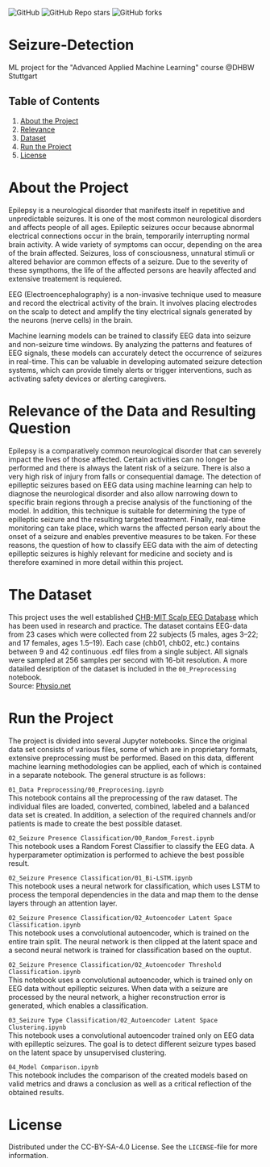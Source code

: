 ![GitHub](https://img.shields.io/github/license/BassJonathan/Seizure-Detection) ![GitHub Repo stars](https://img.shields.io/github/stars/BassJonathan/Seizure-Detection) ![GitHub forks](https://img.shields.io/github/forks/BassJonathan/Seizure-Detection)

# Seizure-Detection
ML project for the "Advanced Applied Machine Learning" course @DHBW Stuttgart

## Table of Contents
1. [About the Project](#about-the-project)
2. [Relevance](#relevance-of-the-data-and-resulting-question)
3. [Dataset](#the-dataset)
4. [Run the Project](#run-the-project)
5. [License](#license)

# About the Project
Epilepsy is a neurological disorder that manifests itself in repetitive and unpredictable seizures. It is one of the most common neurological disorders and affects people of all ages. Epileptic seizures occur because abnormal electrical connections occur in the brain, temporarily interrupting normal brain activity. A wide variety of symptoms can occur, depending on the area of the brain affected. Seizures, loss of consciousness, unnatural stimuli or altered behavior are common effects of a seizure. Due to the severity of these sympthoms, the life of the affected persons are heavily affected and extensive treatement is requiered. 

EEG (Electroencephalography) is a non-invasive technique used to measure and record the electrical activity of the brain. It involves placing electrodes on the scalp to detect and amplify the tiny electrical signals generated by the neurons (nerve cells) in the brain. <br>

Machine learning models can be trained to classify EEG data into seizure and non-seizure time windows. By analyzing the patterns and features of EEG signals, these models can accurately detect the occurrence of seizures in real-time. This can be valuable in developing automated seizure detection systems, which can provide timely alerts or trigger interventions, such as activating safety devices or alerting caregivers.


# Relevance of the Data and Resulting Question
Epilepsy is a comparatively common neurological disorder that can severely impact the lives of those affected. Certain activities can no longer be performed and there is always the latent risk of a seizure. There is also a very high risk of injury from falls or consequential damage. The detection of epilleptic seizures based on EEG data using machine learning can help to diagnose the neurological disorder and also allow narrowing down to specific brain regions through a precise analysis of the functioning of the model. In addition, this technique is suitable for determining the type of epilleptic seizure and the resulting targeted treatment. Finally, real-time monitoring can take place, which warns the affected person early about the onset of a seizure and enables preventive measures to be taken. For these reasons, the question of how to classify EEG data with the aim of detecting epilleptic seizures is highly relevant for medicine and society and is therefore examined in more detail within this project.

# The Dataset
This project uses the well established <a href="https://physionet.org/content/chbmit/1.0.0/">CHB-MIT Scalp EEG Database</a> which has been used in research and practice. The dataset contains EEG-data from 23 cases which were collected from 22 subjects (5 males, ages 3–22; and 17 females, ages 1.5–19). Each case (chb01, chb02, etc.) contains between 9 and 42 continuous .edf files from a single subject. All signals were sampled at 256 samples per second with 16-bit resolution. A more datailed desription of the dataset is included in the `00_Preprocessing` notebook.<br>
Source: <a href="https://physionet.org/content/chbmit/1.0.0/">Physio.net</a>

# Run the Project
The project is divided into several Jupyter notebooks. Since the original data set consists of various files, some of which are in proprietary formats, extensive preprocessing must be performed. Based on this data, different machine learning methodologies can be applied, each of which is contained in a separate notebook. The general structure is as follows:

`01_Data Preprocessing/00_Preprocesing.ipynb` <br>
This notebook contains all the preprocessing of the raw dataset. The individual files are loaded, converted, combined, labeled and a balanced data set is created. In addition, a selection of the required channels and/or patients is made to create the best possible dataset.

`02_Seizure Presence Classification/00_Random_Forest.ipynb` <br>
This notebook uses a Random Forest Classifier to classify the EEG data. A hyperparameter optimization is performed to achieve the best possible result.

`02_Seizure Presence Classification/01_Bi-LSTM.ipynb` <br>
This notebook uses a neural network for classification, which uses LSTM to process the temporal dependencies in the data and map them to the dense layers through an attention layer.

`02_Seizure Presence Classification/02_Autoencoder Latent Space Classification.ipynb` <br>
This notebook uses a convolutional autoencoder, which is trained on the entire train split. The neural network is then clipped at the latent space and a second neural network is trained for classification based on the ouptut.

`02_Seizure Presence Classification/02_Autoencoder Threshold Classification.ipynb` <br>
This notebook uses a convolutional autoencoder, which is trained only on EEG data without epilleptic seizures. When data with a seizure are processed by the neural network, a higher reconstruction error is generated, which enables a classification.

`03_Seizure Type Classification/02_Autoencoder Latent Space Clustering.ipynb` <br>
This notebook uses a convolutional autoencoder trained only on EEG data with epilleptic seizures. The goal is to detect different seizure types based on the latent space by unsupervised clustering.

`04_Model Comparison.ipynb` <br>
This notebook includes the comparison of the created models based on valid metrics and draws a conclusion as well as a critical reflection of the obtained results.

# License
Distributed under the CC-BY-SA-4.0 License. See the `LICENSE`-file for more information.